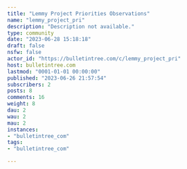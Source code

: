 ```yaml
---
title: "Lemmy Project Priorities Observations" 
name: "lemmy_project_pri"
description: "Description not available."
type: community
date: "2023-06-28 15:18:18"
draft: false
nsfw: false
actor_id: "https://bulletintree.com/c/lemmy_project_pri"
host: bulletintree.com
lastmod: "0001-01-01 00:00:00"
published: "2023-06-26 21:57:54"
subscribers: 2
posts: 8
comments: 16
weight: 8
dau: 2
wau: 2
mau: 2
instances:
- "bulletintree_com"
tags: 
- "bulletintree_com"

---
```

